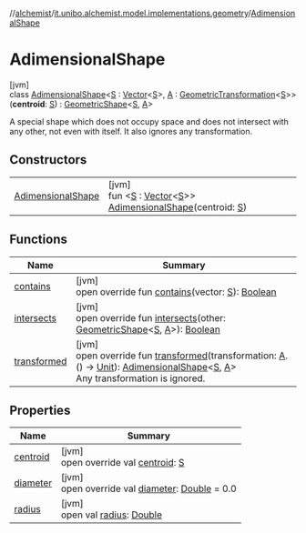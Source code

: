 //[alchemist](../../../index.md)/[it.unibo.alchemist.model.implementations.geometry](../index.md)/[AdimensionalShape](index.md)

# AdimensionalShape

[jvm]\
class [AdimensionalShape](index.md)<[S](index.md) : [Vector](../../it.unibo.alchemist.model.interfaces.geometry/-vector/index.md)<[S](index.md)>, [A](index.md) : [GeometricTransformation](../../it.unibo.alchemist.model.interfaces.geometry/-geometric-transformation/index.md)<[S](index.md)>>(**centroid**: [S](index.md)) : [GeometricShape](../../it.unibo.alchemist.model.interfaces.geometry/-geometric-shape/index.md)<[S](index.md), [A](index.md)> 

A special shape which does not occupy space and does not intersect with any other, not even with itself. It also ignores any transformation.

## Constructors

| | |
|---|---|
| [AdimensionalShape](-adimensional-shape.md) | [jvm]<br>fun <[S](index.md) : [Vector](../../it.unibo.alchemist.model.interfaces.geometry/-vector/index.md)<[S](index.md)>> [AdimensionalShape](-adimensional-shape.md)(centroid: [S](index.md)) |

## Functions

| Name | Summary |
|---|---|
| [contains](contains.md) | [jvm]<br>open override fun [contains](contains.md)(vector: [S](index.md)): [Boolean](https://kotlinlang.org/api/latest/jvm/stdlib/kotlin/-boolean/index.html) |
| [intersects](intersects.md) | [jvm]<br>open override fun [intersects](intersects.md)(other: [GeometricShape](../../it.unibo.alchemist.model.interfaces.geometry/-geometric-shape/index.md)<[S](index.md), [A](index.md)>): [Boolean](https://kotlinlang.org/api/latest/jvm/stdlib/kotlin/-boolean/index.html) |
| [transformed](transformed.md) | [jvm]<br>open override fun [transformed](transformed.md)(transformation: [A](index.md).() -> [Unit](https://kotlinlang.org/api/latest/jvm/stdlib/kotlin/-unit/index.html)): [AdimensionalShape](index.md)<[S](index.md), [A](index.md)><br>Any transformation is ignored. |

## Properties

| Name | Summary |
|---|---|
| [centroid](centroid.md) | [jvm]<br>open override val [centroid](centroid.md): [S](index.md) |
| [diameter](diameter.md) | [jvm]<br>open override val [diameter](diameter.md): [Double](https://kotlinlang.org/api/latest/jvm/stdlib/kotlin/-double/index.html) = 0.0 |
| [radius](index.md#794852178%2FProperties%2F-267951372) | [jvm]<br>open val [radius](index.md#794852178%2FProperties%2F-267951372): [Double](https://kotlinlang.org/api/latest/jvm/stdlib/kotlin/-double/index.html) |
